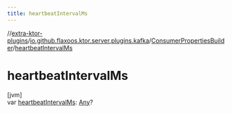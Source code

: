```yaml
---
title: heartbeatIntervalMs
---
```


//[extra-ktor-plugins](../../../index.md)/[io.github.flaxoos.ktor.server.plugins.kafka](../index.md)/[ConsumerPropertiesBuilder](index.md)/[heartbeatIntervalMs](heartbeat-interval-ms.md)

# heartbeatIntervalMs

[jvm]\
var [heartbeatIntervalMs](heartbeat-interval-ms.md): [Any](https://kotlinlang.org/api/latest/jvm/stdlib/kotlin/-any/index.md)?





